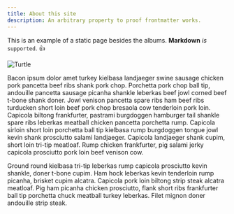 ```yaml
---
title: About this site
description: An arbitrary property to proof frontmatter works.
---
```


This is an example of a static page besides the albums. **Markdown** _is_ `supported`. 👍

![Turtle](/static/turtle.gif)

Bacon ipsum dolor amet turkey kielbasa landjaeger swine sausage chicken pork pancetta beef ribs shank pork chop. Porchetta pork chop ball tip, andouille pancetta sausage picanha shankle leberkas beef jowl corned beef t-bone shank doner. Jowl venison pancetta spare ribs ham beef ribs turducken short loin beef pork chop bresaola cow tenderloin pork loin. Capicola biltong frankfurter, pastrami burgdoggen hamburger tail shankle spare ribs leberkas meatball chicken pancetta porchetta rump. Capicola sirloin short loin porchetta ball tip kielbasa rump burgdoggen tongue jowl kevin shank prosciutto salami landjaeger. Capicola landjaeger shank cupim, short loin tri-tip meatloaf. Rump chicken frankfurter, pig salami jerky capicola prosciutto pork loin beef venison cow.

Ground round kielbasa tri-tip leberkas rump capicola prosciutto kevin shankle, doner t-bone cupim. Ham hock leberkas kevin tenderloin rump picanha, brisket cupim alcatra. Capicola pork loin biltong strip steak alcatra meatloaf. Pig ham picanha chicken prosciutto, flank short ribs frankfurter ball tip porchetta chuck meatball turkey leberkas. Filet mignon doner andouille strip steak.
